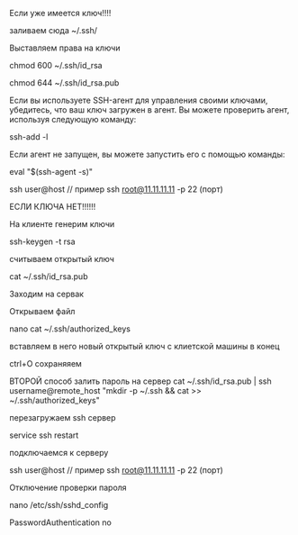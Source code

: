 Если уже имеется ключ!!!!

заливаем сюда ~/.ssh/

Выставляем права на ключи

chmod 600 ~/.ssh/id_rsa   

chmod 644 ~/.ssh/id_rsa.pub

Если вы используете SSH-агент для управления своими ключами, убедитесь, что ваш ключ загружен в агент. Вы можете проверить агент, используя следующую команду:

ssh-add -l  

Если агент не запущен, вы можете запустить его с помощью команды:

eval "$(ssh-agent -s)"   

ssh user@host // пример ssh root@11.11.11.11 -p 22 (порт)


ЕСЛИ КЛЮЧА НЕТ!!!!!!

На клиенте генерим ключи 

ssh-keygen -t rsa   

считываем открытый ключ 

cat ~/.ssh/id_rsa.pub

Заходим на сервак

Открываем файл

nano cat ~/.ssh/authorized_keys

вставляем в него новый открытый ключ с клиетской машины в конец 

ctrl+O сохраняяем

ВТОРОЙ способ залить пароль на сервер
cat ~/.ssh/id_rsa.pub | ssh username@remote_host "mkdir -p ~/.ssh && cat >> ~/.ssh/authorized_keys"

перезагружаем ssh сервер 

service ssh restart 

подключаемся к серверу 

ssh user@host // пример ssh root@11.11.11.11 -p 22 (порт)


Отключение проверки пароля

nano /etc/ssh/sshd_config

PasswordAuthentication no

